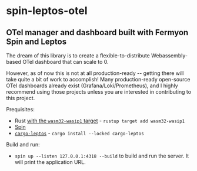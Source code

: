 # spin-leptos-otel

## OTel manager and dashboard built with Fermyon Spin and Leptos

The dream of this library is to create a flexible-to-distribute Webassembly-based OTel dashboard that can scale to 0.

However, as of now this is not at all production-ready -- getting there will take quite a bit of work to accomplish! Many production-ready open-source OTel dashboards already exist (Grafana/Loki/Prometheus), and I highly recommend using those projects unless you are interested in contributing to this project.

Prequisites:

- Rust [with the `wasm32-wasip1` target](https://www.rust-lang.org/tools/install) - `rustup target add wasm32-wasip1`
- [Spin](https://developer.fermyon.com/spin/v3/install)
- [`cargo-leptos`](https://github.com/leptos-rs/cargo-leptos#getting-started) - `cargo install --locked cargo-leptos`

Build and run:

- `spin up --listen 127.0.0.1:4318 --build` to build and run the server. It will print the application URL.
